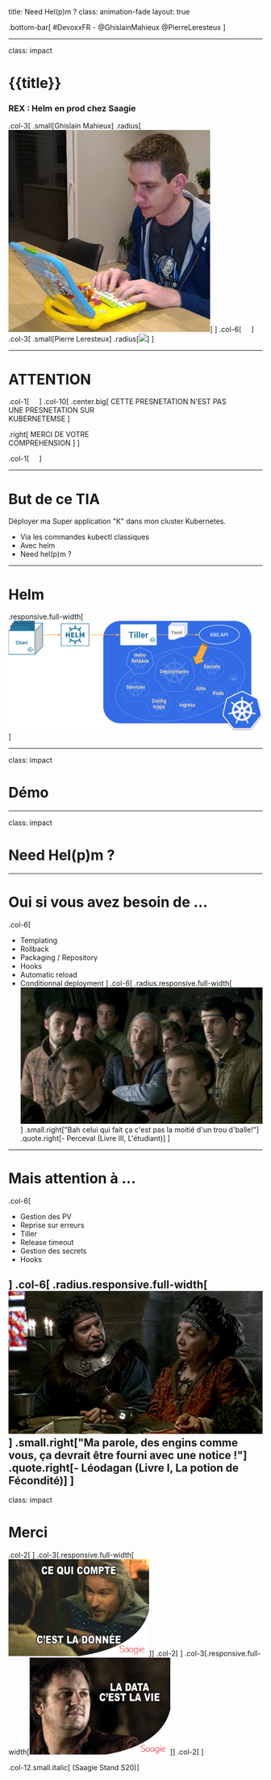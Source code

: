 title: Need Hel(p)m ?
class: animation-fade
layout: true

<!-- This slide will serve as the base layout for all your slides -->

.bottom-bar[
\#DevoxxFR - @GhislainMahieux @PierreLeresteux
]

---

class: impact

# {{title}}

### REX : Helm en prod chez Saagie

.col-3[
.small[Ghislain Mahieux]
.radius[![](./images/g.jpg)]
]
.col-6[
&nbsp;&nbsp;&nbsp;
]
.col-3[
.small[Pierre Leresteux]
.radius[![](./images/image.png)]
]

---

# ATTENTION

.col-1[
&nbsp;&nbsp;&nbsp;
]
.col-10[
.center.big[
CETTE PRESNETATION N'EST PAS  
UNE PRESNETATION SUR  
KUBERNETEMSE
]

.right[
MERCI DE VOTRE  
COMPREHENSION
]
]

.col-1[
&nbsp;&nbsp;&nbsp;
]

---

# But de ce TIA

Déployer ma Super application "K" dans mon cluster Kubernetes.

- Via les commandes kubectl classiques
- Avec helm
- Need hel(p)m ?

---

# Helm

.responsive.full-width[![](./images/helm.svg)]

---

class: impact

# Démo

---

class: impact

# Need Hel(p)m ?

---

# Oui si vous avez besoin de ...

.col-6[

- Templating
- Rollback
- Packaging / Repository
- Hooks
- Automatic reload
- Conditionnal deployment
  ]
  .col-6[
  .radius.responsive.full-width[![](./images/perceval.png)]
  .small.right["Bah celui qui fait ça c'est pas la moitié d'un trou d'balle!"]
  .quote.right[\- Perceval (Livre III, L'étudiant)]
  ]

---

# Mais attention à ...

.col-6[

- Gestion des PV
- Reprise sur erreurs
- Tiller
- Release timeout
- Gestion des secrets
- Hooks

]
.col-6[
  .radius.responsive.full-width[![](./images/leodagan.png)]
  .small.right["Ma parole, des engins comme vous, ça devrait être fourni avec une notice !"]
  .quote.right[\- Léodagan (Livre I, La potion de Fécondité)]
]
---

class: impact

# Merci

.col-2[&nbsp;]
.col-3[.responsive.full-width[![](./images/sticker1.png)]]
.col-2[&nbsp;]
.col-3[.responsive.full-width[![](./images/sticker2.png)]]
.col-2[&nbsp;]


.col-12.small.italic[
(Saagie Stand S20)]

